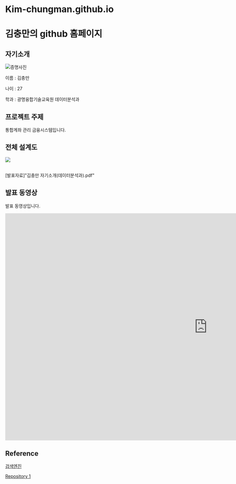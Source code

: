 # Kim-chungman.github.io

# 김충만의 github 홈페이지​

## 자기소개
![증명사진](https://user-images.githubusercontent.com/79954014/109755654-b9583080-7c29-11eb-8f21-41c62ef02b84.JPG)

이름 : 김충만

나이 : 27

학과 : 광명융합기술교육원 데이터분석과

## 프로젝트 주제​

통합계좌 관리 금융시스템입니다.​

## 전체 설계도​

<img src="architecture.png"/><br> ​

[발표자료]"김충만 자기소개(데이터분석과).pdf"​

## 발표 동영상​

발표 동영상입니다.​
<iframe width="1280" height="720" src="https://www.youtube.com/embed/reOGfxYJre0" frameborder="0" allow="accelerometer; autoplay; clipboard-write; encrypted-media; gyroscope; picture-in-picture" allowfullscreen></iframe>


## Reference​

[검색엔진](https://naver.com)​

[Repository 1](https://{github-id}.github.io/{repository-name})
